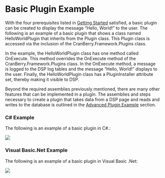 # Basic Plugin Example

With the four prerequisites listed in [Getting
Started](Plugins%20Overview.htm#GettingStarted) satisfied, a basic
plugin can be created to display the message “Hello, World\!” to the
user. The following is an example of a basic plugin that shows a class
named HelloWorldPlugin that inherits from the Plugin class. This Plugin
class is accessed via the inclusion of the CranBerry.Framework.Plugins
class.

In the example, the HelloWorldPlugin class has one method called
OnExecute. This method overrides the OnExecute method of the
CranBerry.Framework.Plugins class. In the OnExecute method, a message is
logged to the DSP log tables and the message “Hello, World\!” displays
to the user. Finally, the HelloWorldPlugin class has a PluginInstaller
attribute set, thereby making it visible to DSP.

Beyond the required assemblies previously mentioned, there are many
other features that can be implemented in a plugin. The assemblies and
steps necessary to create a plugin that takes data from a DSP page and
reads and writes to the database is outlined in the [Advanced Plugin
Example](Advanced%20Plugin%20Example.htm) section.

### C\# Example

The following is an example of a basic plugin in C\#.:

![](../../../Resources/Images/Basic%20Plugin%20Example.png)

### Visual Basic.Net Example

The following is an example of a basic plugin in Visual Basic .Net:

![](../../../Resources/Images/Basic%20Plugin%20Example_1.png)
